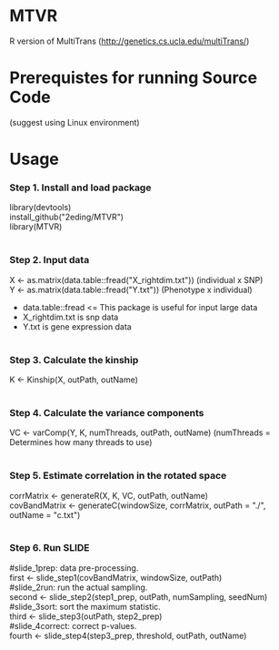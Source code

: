 # MTVR
R version of MultiTrans
(http://genetics.cs.ucla.edu/multiTrans/)

# Prerequistes for running Source Code
(suggest using Linux environment)

# Usage

### Step 1. Install and load package
library(devtools)<br>
install_github("2eding/MTVR")<br>
library(MTVR)<br><br>
### Step 2. Input data
X <- as.matrix(data.table::fread("X_rightdim.txt")) (individual x SNP)<br>
Y <- as.matrix(data.table::fread("Y.txt")) (Phenotype x individual)<br>
* data.table::fread <= This package is useful for input large data<br>
* X_rightdim.txt is snp data
* Y.txt is gene expression data<br><br>
### Step 3. Calculate the kinship
K <- Kinship(X, outPath, outName)<br><br>
### Step 4. Calculate the variance components
VC <- varComp(Y, K, numThreads, outPath, outName) (numThreads = Determines how many threads to use)<br><br>
### Step 5. Estimate correlation in the rotated space
corrMatrix <- generateR(X, K, VC, outPath, outName)<br>
covBandMatrix <- generateC(windowSize, corrMatrix, outPath = "./", outName = "c.txt")<br><br>
### Step 6. Run SLIDE
#slide_1prep: data pre-processing.<br>
first <- slide_step1(covBandMatrix, windowSize, outPath)<br>
#slide_2run: run the actual sampling.<br>
second <- slide_step2(step1_prep, outPath, numSampling, seedNum)<br>
#slide_3sort: sort the maximum statistic.<br>
third <- slide_step3(outPath, step2_prep)<br>
#slide_4correct: correct p-values.<br>
fourth <- slide_step4(step3_prep, threshold, outPath, outName)
